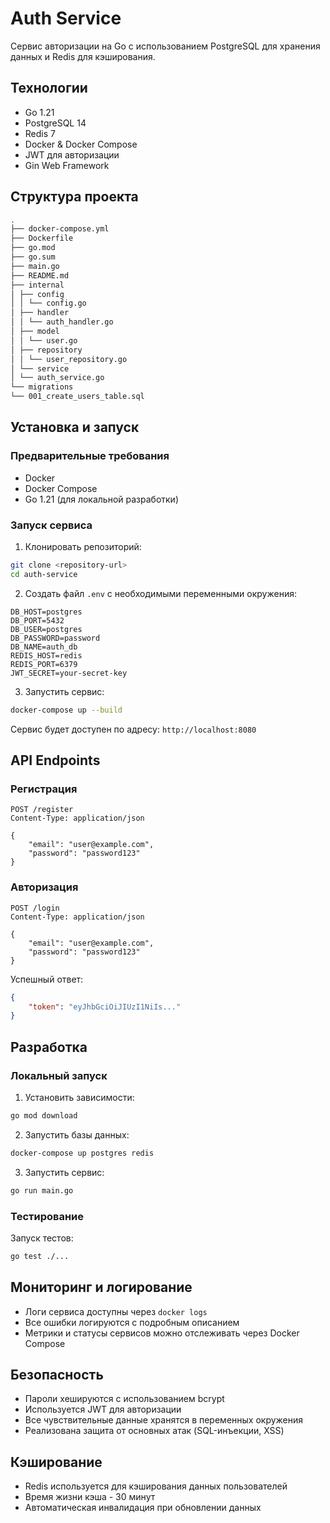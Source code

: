# Auth Service

Сервис авторизации на Go с использованием PostgreSQL для хранения данных и Redis для кэширования.

## Технологии

- Go 1.21
- PostgreSQL 14
- Redis 7
- Docker & Docker Compose
- JWT для авторизации
- Gin Web Framework

## Структура проекта

```bash
.
├── docker-compose.yml
├── Dockerfile
├── go.mod
├── go.sum
├── main.go
├── README.md
├── internal
│ ├── config
│ │ └── config.go
│ ├── handler
│ │ └── auth_handler.go
│ ├── model
│ │ └── user.go
│ ├── repository
│ │ └── user_repository.go
│ └── service
│ └── auth_service.go
└── migrations
└── 001_create_users_table.sql
```

## Установка и запуск

### Предварительные требования

- Docker
- Docker Compose
- Go 1.21 (для локальной разработки)

### Запуск сервиса

1. Клонировать репозиторий:

```bash
git clone <repository-url>
cd auth-service
```

2. Создать файл `.env` с необходимыми переменными окружения:
```env
DB_HOST=postgres
DB_PORT=5432
DB_USER=postgres
DB_PASSWORD=password
DB_NAME=auth_db
REDIS_HOST=redis
REDIS_PORT=6379
JWT_SECRET=your-secret-key
```

3. Запустить сервис:
```bash
docker-compose up --build
```

Сервис будет доступен по адресу: `http://localhost:8080`

## API Endpoints

### Регистрация

```http
POST /register
Content-Type: application/json

{
    "email": "user@example.com",
    "password": "password123"
}
```

### Авторизация

```http
POST /login
Content-Type: application/json

{
    "email": "user@example.com",
    "password": "password123"
}
```

Успешный ответ:
```json
{
    "token": "eyJhbGciOiJIUzI1NiIs..."
}
```

## Разработка

### Локальный запуск

1. Установить зависимости:
```bash
go mod download
```

2. Запустить базы данных:
```bash
docker-compose up postgres redis
```

3. Запустить сервис:
```bash
go run main.go
```

### Тестирование

Запуск тестов:
```bash
go test ./...
```

## Мониторинг и логирование

- Логи сервиса доступны через `docker logs`
- Все ошибки логируются с подробным описанием
- Метрики и статусы сервисов можно отслеживать через Docker Compose

## Безопасность

- Пароли хешируются с использованием bcrypt
- Используется JWT для авторизации
- Все чувствительные данные хранятся в переменных окружения
- Реализована защита от основных атак (SQL-инъекции, XSS)

## Кэширование

- Redis используется для кэширования данных пользователей
- Время жизни кэша - 30 минут
- Автоматическая инвалидация при обновлении данных
